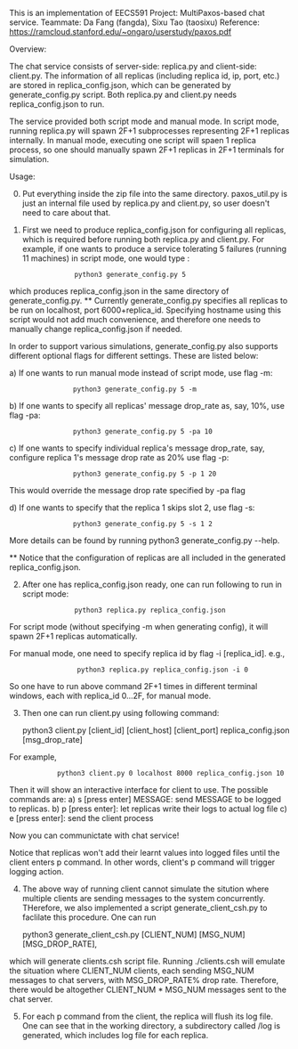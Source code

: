 This is an implementation of EECS591 Project: MultiPaxos-based chat service.
Teammate: Da Fang (fangda), Sixu Tao (taosixu)
Reference: https://ramcloud.stanford.edu/~ongaro/userstudy/paxos.pdf


Overview:

The chat service consists of server-side: replica.py and client-side: client.py.
The information of all replicas (including replica id, ip, port, etc.) are stored
in replica_config.json, which can be generated by generate_config.py script. 
Both replica.py and client.py needs replica_config.json to run.

The service provided both script mode and manual mode. In script mode, running
replica.py will spawn 2F+1 subprocesses representing 2F+1 replicas internally.
In manual mode, executing one script will spaen 1 replica process, so one should
manually spawn 2F+1 replicas in 2F+1 terminals for simulation.


Usage:

0. Put everything inside the zip file into the same directory. paxos_util.py
is just an internal file used by replica.py and client.py, so user doesn't
need to care about that.


1. First we need to produce replica_config.json for configuring all replicas,
which is required before running both replica.py and client.py.
For example, if one wants to produce a service tolerating 5 failures (running
11 machines) in script mode, one would type :

                    python3 generate_config.py 5

which produces replica_config.json in the same directory of generate_config.py.
** Currently generate_config.py specifies all replicas to be run on localhost,
port 6000+replica_id. Specifying hostname using this script would not add much
convenience, and therefore one needs to manually change replica_config.json if needed.

In order to support various simulations, generate_config.py also supports 
different optional flags for different settings. These are listed below:

a) If one wants to run manual mode instead of script mode, use flag -m:
                    
                    python3 generate_config.py 5 -m

b) If one wants to specify all replicas' message drop_rate as, say, 10%, use flag -pa:

                    python3 generate_config.py 5 -pa 10

c) If one wants to specify individual replica's message drop_rate, say, configure
replica 1's message drop rate as 20% use flag -p:

                    python3 generate_config.py 5 -p 1 20 

This would override the message drop rate specified by -pa flag

d) If one wants to specify that the replica 1 skips slot 2, use flag -s:
            
                    python3 generate_config.py 5 -s 1 2 

More details can be found by running python3 generate_config.py --help.

** Notice that the configuration of replicas are all included in the generated replica_config.json.


2. After one has replica_config.json ready, one can run following to run in script mode:

                    python3 replica.py replica_config.json

For script mode (without specifying -m when generating config), it will spawn 2F+1 replicas automatically.

For manual mode, one need to specify replica id by flag -i [replica_id]. e.g.,
                    
                     python3 replica.py replica_config.json -i 0

So one have to run above command 2F+1 times in different terminal windows, each with
replica_id 0...2F, for manual mode.


3. Then one can run client.py using following command:
    
    python3 client.py [client_id] [client_host] [client_port] replica_config.json [msg_drop_rate]

For example,
    
                python3 client.py 0 localhost 8000 replica_config.json 10

Then it will show an interactive interface for client to use.
The possible commands are:
a) s [press enter] MESSAGE: send MESSAGE to be logged to replicas.
b) p [press enter]:         let replicas write their logs to actual log file
c) e [press enter]:         send the client process

Now you can communictate with chat service!

Notice that replicas won't add their learnt values into logged files until
the client enters p command. In other words, client's p command will trigger logging action.


4. The above way of running client cannot simulate the sitution where multiple
clients are sending messages to the system concurrently. THerefore, we also
implemented a script generate_client_csh.py to faclilate this procedure.
One can run

    python3 generate_client_csh.py [CLIENT_NUM] [MSG_NUM] [MSG_DROP_RATE],

which will generate clients.csh script file. Running ./clients.csh will emulate
the situation where CLIENT_NUM clients, each sending MSG_NUM messages to chat
servers, with MSG_DROP_RATE% drop rate. Therefore, there would be altogether
CLIENT_NUM * MSG_NUM messages sent to the chat server.


5. For each p command from the client, the replica will flush its log file.
One can see that in the working directory, a subdirectory called /log is generated,
which includes log file for each replica.


